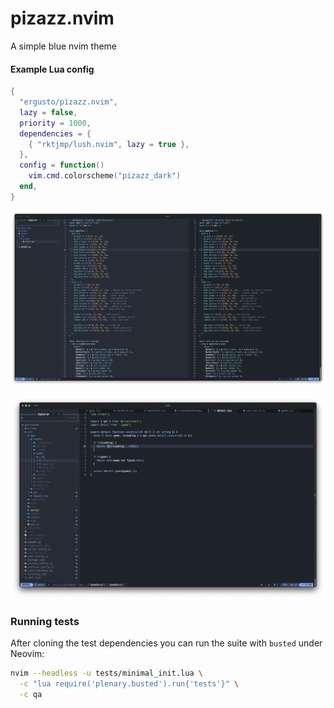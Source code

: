# pizazz.nvim

A simple blue nvim theme

#### Example Lua config

```lua
{
  "ergusto/pizazz.nvim",
  lazy = false,
  priority = 1000,
  dependencies = {
    { "rktjmp/lush.nvim", lazy = true },
  },
  config = function()
    vim.cmd.colorscheme("pizazz_dark")
  end,
}
```

![Preview](/assets/preview.png)

![Preview React](/assets/preview.react.png)

### Running tests

After cloning the test dependencies you can run the suite with `busted` under
Neovim:

```bash
nvim --headless -u tests/minimal_init.lua \
  -c "lua require('plenary.busted').run{'tests'}" \
  -c qa
```
